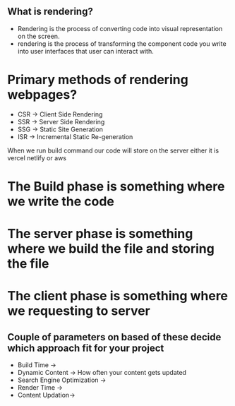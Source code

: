 ## What is rendering?

- Rendering is the process of converting code into visual representation on the screen.
- rendering is the process of transforming the component code you write into user interfaces that user can interact with.

# Primary methods of rendering webpages?

- CSR -> Client Side Rendering
- SSR -> Server Side Rendering
- SSG -> Static Site Generation
- ISR -> Incremental Static Re-generation

When we run build command our code will store on the server either it is vercel netlify or aws

# The Build phase is something where we write the code

# The server phase is something where we build the file and storing the file

# The client phase is something where we requesting to server

## Couple of parameters on based of these decide which approach fit for your project

- Build Time ->
- Dynamic Content -> How often your content gets updated
- Search Engine Optimization ->
- Render Time ->
- Content Updation->

